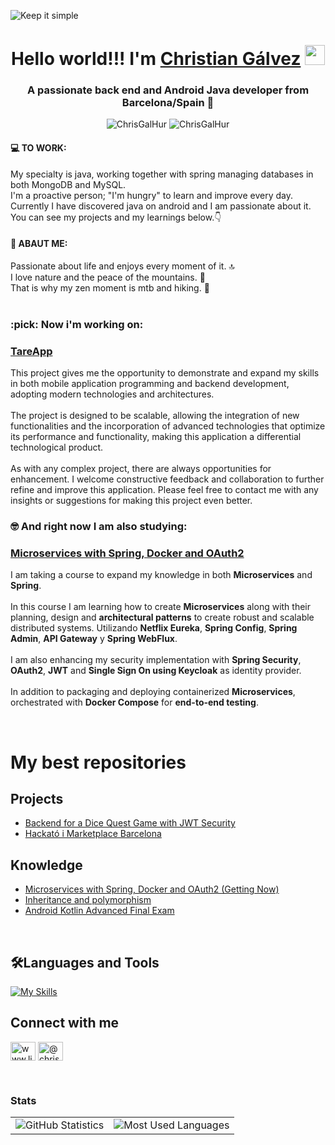 ![Keep it simple](https://user-images.githubusercontent.com/108464294/225291516-4361d002-99d4-4d92-b0a1-1a0bce990e9a.png)




<h1 align="center">Hello world!!! I'm <a href="https://chrisgalhur.github.io" target="_blank">Christian Gálvez</a> <img
src="https://github.com/blackcater/blackcater/raw/main/images/Hi.gif" height="32"</h1>
<h3 align="center">A passionate back end and Android Java developer from Barcelona/Spain 🌆</h3>

<p align="center">
  <img src="https://komarev.com/ghpvc/?username=chrisgalhur&label=Profile%20views&color=0e75b6&style=flat" alt="ChrisGalHur" />
  <img src="https://img.shields.io/github/followers/ChrisGalHur?label=Followers" alt="ChrisGalHur" />
</p>

<h4>💻 TO WORK:</h4>
My specialty is java, working together with spring managing databases in both MongoDB and MySQL.<br>
I'm a proactive person; "I'm hungry" to learn and improve every day.<br>
Currently I have discovered java on android and I am passionate about it.<br>
You can see my projects and my learnings below.👇<br>

<h4>🙋 ABAUT ME:</h4>
  
Passionate about life and enjoys every moment of it. 🔝<br>
I love nature and the peace of the mountains. 🌄<br>
That is why my zen moment is mtb and hiking. 🚵<br>
<br>

<h3>:pick: Now i'm working on:</h3>

### [TareApp](https://github.com/ChrisGalHur/TareApp)

This project gives me the opportunity to demonstrate and expand my skills in both mobile application programming and backend development, adopting modern technologies and architectures.<br>
<br>
The project is designed to be scalable, allowing the integration of new functionalities and the incorporation of advanced technologies that optimize its performance and functionality, making this application a differential technological product.<br>
<br>
As with any complex project, there are always opportunities for enhancement. I welcome constructive feedback and collaboration to further refine and improve this application. Please feel free to contact me with any insights or suggestions for making this project even better.

<h3> 🤓 And right now I am also studying:</h3>

### [Microservices with Spring, Docker and OAuth2](https://github.com/ChrisGalHur/Microservices-Spring-boot-Spring-Cloud-API-REST-swagger-APIfirst-Docker-y-OAuht2)

I am taking a course to expand my knowledge in both **Microservices** and **Spring**.<br>
<br>
In this course I am learning how to create **Microservices** along with their planning, design and **architectural patterns** to create robust and scalable distributed systems. Utilizando **Netflix Eureka**, **Spring Config**, **Spring Admin**, **API Gateway** y **Spring WebFlux**.<br>
<br>
I am also enhancing my security implementation with **Spring Security**, **OAuth2**, **JWT** and **Single Sign On using Keycloak** as identity provider.<br>
<br>
In addition to packaging and deploying containerized **Microservices**, orchestrated with **Docker Compose** for **end-to-end testing**.

<br>

# My best repositories

## <a name="projects"></a>Projects
- [Backend for a Dice Quest Game with JWT Security](https://github.com/ChrisGalHur/Dice-Game-Backend)
- [Hackató i Marketplace Barcelona](https://github.com/ChrisGalHur/Hackato-i-Marketplace)

## <a name="knowledge"></a>Knowledge
- [Microservices with Spring, Docker and OAuth2 (Getting Now)](https://github.com/ChrisGalHur/Microservices-Spring-boot-Spring-Cloud-API-REST-swagger-APIfirst-Docker-y-OAuht2)
- [Inheritance and polymorphism](https://github.com/ChrisGalHur/Inheritance_and_polymorphism)
- [Android Kotlin Advanced Final Exam](https://github.com/ChrisGalHur/kotlin_advanced)
<br>

## 🛠️Languages and Tools  
[![My Skills](https://skillicons.dev/icons?i=java,spring,git,mongodb,mysql,sqlite,postman,docker,idea,androidstudio,maven,gradle&perline=12)](#)

## Connect with me
<p align="left">
<a href="https://www.linkedin.com/in/chrisgalhur" target="blank"><img align="center" src="https://raw.githubusercontent.com/rahuldkjain/github-profile-readme-generator/master/src/images/icons/Social/linked-in-alt.svg" alt="www.linkedin.com/in/chrisgalhur" height="30" width="40" /></a>
<a href="https://www.hackerrank.com/christian_galve1?hr_r=1" target="blank"><img align="center" src="https://raw.githubusercontent.com/rahuldkjain/github-profile-readme-generator/master/src/images/icons/Social/hackerrank.svg" alt="@christian_galve1" height="30" width="40" /></a>
</p>
<br>

<h3>Stats</h3>
<table>
  <tr>
    <td>
      <img src="https://github-readme-stats.vercel.app/api?username=chrisgalhur&theme=dark&show_icons=true&count_private=true" alt="GitHub Statistics" />
    </td>
    <td>
      <img src="https://github-readme-stats.anuraghazra1.vercel.app/api/top-langs/?username=chrisgalhur&theme=dark&langs_count=10&hide_border=true" alt="Most Used Languages" />
    </td>
  </tr>
</table>
